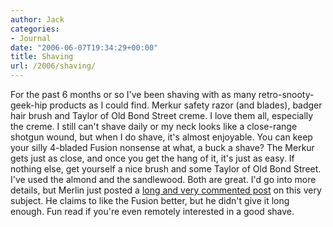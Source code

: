 ```yaml
---
author: Jack
categories:
- Journal
date: "2006-06-07T19:34:29+00:00"
title: Shaving
url: /2006/shaving/
---
```


For the past 6 months or so I've been shaving with as many retro-snooty-geek-hip products as I could find. Merkur safety razor (and blades), badger hair brush and Taylor of Old Bond Street creme. I love them all, especially the creme. I still can't shave daily or my neck looks like a close-range shotgun wound, but when I do shave, it's almost enjoyable. You can keep your silly 4-bladed Fusion nonsense at what, a buck a shave? The Merkur gets just as close, and once you get the hang of it, it's just as easy. If nothing else, get yourself a nice brush and some Taylor of Old Bond Street. I've used the almond and the sandlewood. Both are great. I'd go into more details, but Merlin just posted a [long and very commented post](<http://www.43folders.com/2006/06/07/shaving-tips/>) on this very subject. He claims to like the Fusion better, but he didn't give it long enough. Fun read if you're even remotely interested in a good shave.